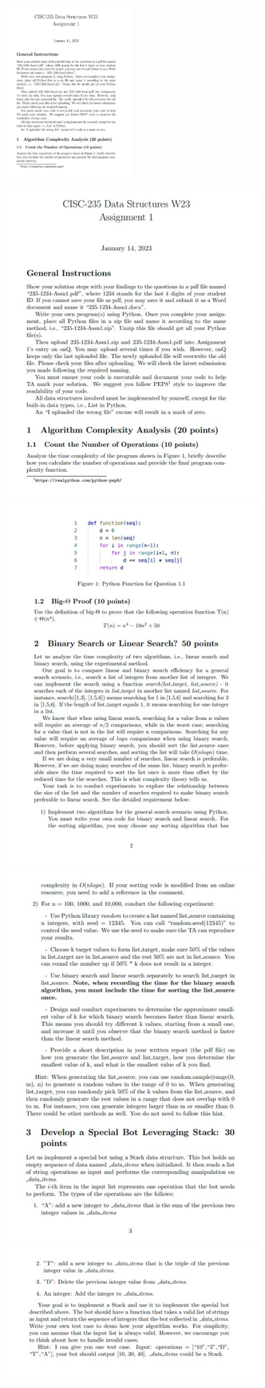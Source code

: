 <img src="https://github.com/LoganBram/Data_Structures/blob/main/assignmentphotos/A1(1).jpg" alt="Alt Text" width="250" height="340">


![img|32x27](https://github.com/LoganBram/Data_Structures/blob/main/assignmentphotos/A1(1).jpg)
![Assignment 1](https://github.com/LoganBram/Data_Structures/blob/main/assignmentphotos/A1(2).jpg)
![Assignment 1](https://github.com/LoganBram/Data_Structures/blob/main/assignmentphotos/A1(3).jpg)
![Assignment 1](https://github.com/LoganBram/Data_Structures/blob/main/assignmentphotos/A1(4).jpg)


